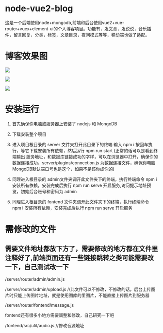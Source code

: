 # node-vue2-blog
这是一个后端使用node+mongodb,前端和后台使用vue2+vue-router+vuex+element-ui的个人博客项目。功能有，发文章，发说说，音乐插件，留言回复，分类，标签，文章目录，夜间模式等等，移动端也做了适配。

# 博客效果图

![](https://cdn.jsdelivr.net/gh/rsong404/vuepress_img@master/images/kkan2.jpg)

![](https://cdn.jsdelivr.net/gh/rsong404/vuepress_img@master/images/kkan4.jpg)


![](https://cdn.jsdelivr.net/gh/rsong404/vuepress_img@master/images/kkan1.jpg)

# 安装运行
1. 首先确保你电脑或服务器上安装了 nodejs 和 MongoDB

2. 下载安装整个项目

3. 进入项目根目录的 server 文件夹打开此目录下的终端 输入 npm i 按回车执行，等它下载安装所有依赖，然后运行 npm run start (正常的话可以是看到终端输出 服务地址，和数据库链接成功的字样，可以在浏览器中打开，确保你的数据连接成功，server/plugins/connection.js 为数据连接文件，确保你电脑MongoDB默认端口号也是这个，如果不是该你成你的)

4. 同理进入根目录的 admin文件夹调开此文件夹下的终端，执行终端命令 npm i 安装所有依赖，安装完成后执行 npm run serve 开启服务,访问提示地址预览，初始后台账号和密码为 admin

5. 同理进入根目录的 fontend 文件夹调开此文件夹下的终端，执行终端命令 npm i 安装所有依赖，安装完成后执行 npm run serve 开启服务

# 需修改的文件
## 需要文件地址都放下方了，需要修改的地方都在文件里注释好了,前端页面还有一些链接跳转之类可能需要改一下，自己测试改一下

/server/router/admin/admin.js

/server/router/admin/upload.js  //此文件可以不修改，不修改的话，后台上传图片时只能上传图片地址，就是使用图库的里图片，不能直接上传图片到服务器

/server/router/fontend/message.js

fontend还有很多小地方需要调整和修改，自己研究一下吧

/fontend/src/util/audio.js  //修改音源地址
